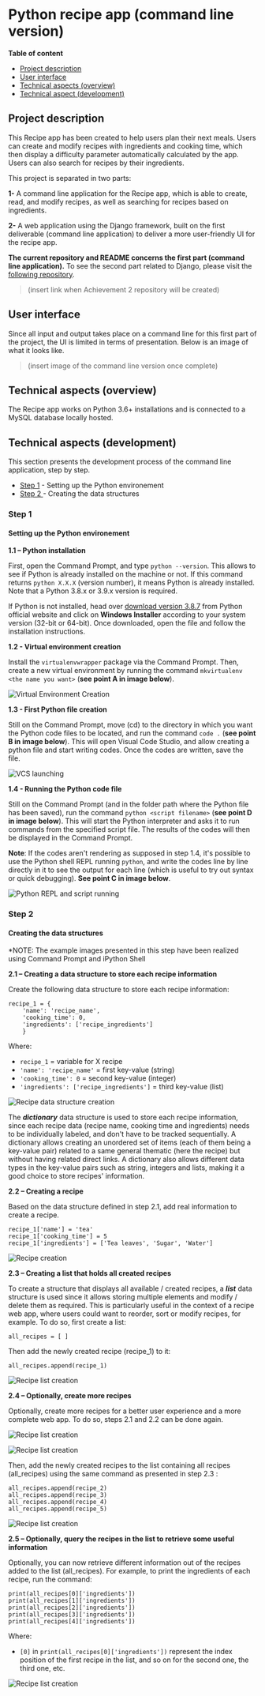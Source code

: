 # Python recipe app (command line version)

**Table of content**

- [Project description](#project-description)
- [User interface](#user-interface)
- [Technical aspects (overview)](#technical-aspects-overview)
- [Technical aspect (development)](#technical-aspects-development)


## Project description

This Recipe app has been created to help users plan their next meals. Users can create and modify recipes with ingredients and cooking time, which then display a difficulty parameter automatically calculated by the app. Users can also search for recipes by their ingredients.

This project is separated in two parts: 

**1-** A command line application for the Recipe app, which is able to create, read, and modify recipes, as well as searching for recipes based on ingredients.

**2-** A web application using the Django framework, built on the first deliverable (command line application) to deliver a more user-friendly UI for the recipe app. 

**The current repository and README concerns the first part (command line application).** To see the second part related to Django, please visit the [following repository](placeholer). 

> (insert link when Achievement 2 repository will be created)

## User interface

Since all input and output takes place on a command line for this first part of the project, the UI is limited in terms of presentation. Below is an image of what it looks like.

> (insert image of the command line version once complete)

  
## Technical aspects (overview)

The Recipe app works on Python 3.6+ installations and is connected to a MySQL database locally hosted.


## Technical aspects (development)

This section presents the development process of the command line application, step by step.

- [Step 1](#step-1)  - Setting up the Python environement
- [Step 2 ](#step-2) - Creating the data structures

### Step 1 

#### Setting up the Python environement

**1.1 – Python installation**

First, open the Command Prompt, and type `python --version`. This allows to see if Python is already installed on the machine or not. If this command returns `python X.X.X` (version number), it means Python is already installed.  Note that a Python 3.8.x or 3.9.x version is required.

If Python is not installed, head over  [download version 3.8.7](https://www.python.org/downloads/release/python-387/) from Python official website and click on **Windows Installer** according to your system version (32-bit or 64-bit). Once downloaded, open the file and follow the installation instructions. 

**1.2 - Virtual environment creation**

Install the `virtualenvwrapper` package via the Command Prompt. Then,  create a new virtual environment by running the command `mkvirtualenv <the name you want>` (**see point A in image below**).

![Virtual Environment Creation](https://github.com/AlexaCai/recipe-app-cli/blob/main/1.1/1%20-%20Virtual%20env.%20creation%20and%20VSC%20launching.png?raw=true)

**1.3 - First Python file creation** 

Still on the Command Prompt, move (cd) to the directory in which you want the Python code files to be located, and run the command `code .` (**see point B in image below**). This will open Visual Code Studio, and allow creating a python file and start writing codes. Once the codes are written, save the file.

![VCS launching](https://github.com/AlexaCai/recipe-app-cli/blob/main/1.1/1%20-%20Virtual%20env.%20creation%20and%20VSC%20launching.png?raw=true)


**1.4 - Running the Python code file**

Still on the Command Prompt (and in the folder path where the Python file  has been saved), run the command `python <script filename>` (**see point D in image below**). This will start the Python interpreter and asks it to run commands from the specified script file. The results of the codes will then be displayed in the Command Prompt.

**Note**: If the codes aren't rendering as supposed in step 1.4, it's possible to use the Python shell REPL running `python`, and write the codes line by line directly in it to see the output for each line (which is useful to try out syntax or quick debugging). **See point C in image below**.

![Python REPL and script running](https://github.com/AlexaCai/recipe-app-cli/blob/main/1.1/2%20-%20REPL%20testing%20and%20script%20running.png?raw=true)

### Step 2 

#### Creating the data structures 
*NOTE: The example images presented in this step have been realized using Command Prompt and iPython Shell

**2.1 – Creating a data structure to store each recipe information**

Create the following data structure to store each recipe information:

    recipe_1 = {
	    'name': 'recipe_name', 
	    'cooking_time': 0, 
		'ingredients': ['recipe_ingredients']
		}
Where:

- `recipe_1` = variable for X recipe
- `'name': 'recipe_name'` = first key-value (string)
- `'cooking_time': 0` = second key-value (integer)
- `'ingredients': ['recipe_ingredients']` = third key-value (list)

![Recipe data structure creation](https://github.com/AlexaCai/recipe-app-cli/blob/working-branch/1.2/2%20-data%20structure%20for%20recipes.png?raw=true)

The ***dictionary*** data structure is used to store each recipe information, since each recipe data (recipe name, cooking time and ingredients) needs to be individually labeled, and don't have to be tracked sequentially. A dictionary allows creating an unordered set of items (each of them being a key-value pair) related to a same general thematic (here the recipe) but without having related direct links. A dictionary also allows different data types in the key-value pairs such as string, integers and lists, making it a good choice to store recipes' information.

**2.2 – Creating a recipe**

Based on the data structure defined in step 2.1, add real information to create a recipe.

    recipe_1['name'] = 'tea'
    recipe_1['cooking_time'] = 5
    recipe_1['ingredients'] = ['Tea leaves', 'Sugar', 'Water']

![Recipe creation](https://github.com/AlexaCai/recipe-app-cli/blob/working-branch/1.2/3%20-%20first%20recipe%20creation%20.png?raw=true)

**2.3 – Creating a list that holds all created recipes**

To create a structure that displays all available / created recipes, a ***list*** data structure is used since it allows storing multiple elements and modify / delete them as required. This is particularly useful in the context of a recipe web app, where users could want to reorder, sort or modify recipes, for example. To do so, first create a list:

    all_recipes = [ ]

Then add the newly created recipe (recipe_1) to it:

    all_recipes.append(recipe_1)

![Recipe list creation](https://github.com/AlexaCai/recipe-app-cli/blob/working-branch/1.2/4%20-%20recipe%20list%20creation.png?raw=true)

**2.4 – Optionally, create more recipes**

Optionally, create more recipes for a better user experience and a more complete web app. To do so, steps 2.1 and 2.2 can be done again.

![Recipe list creation](https://github.com/AlexaCai/recipe-app-cli/blob/working-branch/1.2/5-%201additional%20recipes%20addition.png?raw=true)

![Recipe list creation](https://github.com/AlexaCai/recipe-app-cli/blob/working-branch/1.2/5-%202additional%20recipes%20addition.png?raw=true)
<br>

Then, add the newly created recipes to the list containing all recipes (all_recipes) using the same command as presented in step 2.3 :

    all_recipes.append(recipe_2)
    all_recipes.append(recipe_3)
    all_recipes.append(recipe_4)
    all_recipes.append(recipe_5)

![Recipe list creation](https://github.com/AlexaCai/recipe-app-cli/blob/working-branch/1.2/6%20-%20populating%20recipe%20list%20with%20additional%20recipes.png?raw=true)

**2.5 – Optionally, query the recipes in the list to retrieve some useful information**

Optionally, you can now retrieve different information out of the recipes added to the list (all_recipes). For example, to print the ingredients of each recipe, run the command:

    print(all_recipes[0]['ingredients'])
    print(all_recipes[1]['ingredients'])
    print(all_recipes[2]['ingredients'])
    print(all_recipes[3]['ingredients'])
    print(all_recipes[4]['ingredients'])

Where:
- `[0]` in `print(all_recipes[0]['ingredients'])` represent the index position of the first recipe in the list, and so on for the second one, the third one, etc.

![Recipe list creation](https://github.com/AlexaCai/recipe-app-cli/blob/working-branch/1.2/8%20-%20printing%20ingredients%20for%20each%20recipe%20in%20recipe%20list.png?raw=true)
